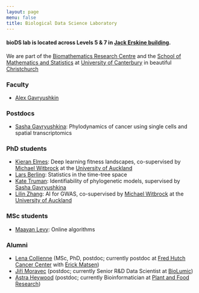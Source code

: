 ```yaml
---
layout: page
menu: false
title: Biological Data Science Laboratory
---
```



#### bioDS lab is located across Levels 5 & 7 in [Jack Erskine building](https://goo.gl/maps/nmr6eneSwTB84hhr6).
We are part of the [Biomathematics Research Centre](https://www.canterbury.ac.nz/engineering/schools/mathematics-statistics/our-research/bio/contact-us/) and the [School of Mathematics and Statistics](https://www.canterbury.ac.nz/engineering/schools/mathematics-statistics/) at [University of Canterbury](https://www.canterbury.ac.nz/) in beautiful [Christchurch](https://www.christchurchnz.com/)


### Faculty

- [Alex Gavryushkin](/alex/)


### Postdocs

- [Sasha Gavryushkina](http://alexandra.gavruskin.com/): Phylodynamics of cancer using single cells and spatial transcriptomics


### PhD students

- [Kieran Elmes](/kieran/): Deep learning fitness landscapes, co-supervised by [Michael Witbrock](http://www.science.auckland.ac.nz/people/profile/m-witbrock) at the [University of Auckland](https://www.auckland.ac.nz/en/science/about-the-faculty/school-of-computer-science.html)
- [Lars Berling](https://github.com/Lars-B): Statistics in the time-tree space
- [Kate Truman](/kate/): Identifiability of phylogenetic models, supervised by [Sasha Gavryushkina](http://alexandra.gavruskin.com/)
- [Lilin Zhang](): AI for GWAS, co-supervised by [Michael Witbrock](http://www.science.auckland.ac.nz/people/profile/m-witbrock) at the [University of Auckland](https://www.auckland.ac.nz/en/science/about-the-faculty/school-of-computer-science.html)


### MSc students

- [Maayan Levy](https://techblog.nz/1906-New-Zealand-team-gains-a-bronze-at-the-International-Olympiad-in-Informatics): Online algorithms


### Alumni

- [Lena Collienne](https://www.lenacoll.de/) (MSc, PhD, postdoc; currently postdoc at [Fred Hutch Cancer Center](https://www.fredhutch.org/en.html) with [Erick Matsen](https://matsen.fhcrc.org/))
- [Jiří Moravec](https://www.linkedin.com/in/ji%C5%99%C3%AD-moravec-2a104815b/) (postdoc; currently Senior R&D Data Scientist at [BioLumic](https://www.biolumic.com/))
- [Astra Heywood](https://www.linkedin.com/in/astra-heywood-a43229163/) (postdoc; currently Bioinformatician at [Plant and Food Research](https://careers.sciencenewzealand.org/plant-and-food-research/about-us))
